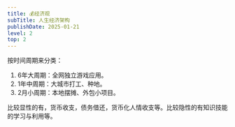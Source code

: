 ```yaml
---
title: 💰经济观
subTitle: 人生经济架构
publishDate: 2025-01-21
level: 2
top: 2
---
```


按时间周期来分类：

1. 6年大周期：全网独立游戏应用。
2. 1年中周期：大城市打工、种地。
3. 2月小周期：本地摆摊、外包小项目。

比较显性的有，货币收支，债务借还，货币化人情收支等。比较隐性的有知识技能的学习与利用等。
